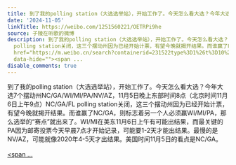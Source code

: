 ```yaml
---
title: 到了我的polling station（大选选举站），开始工作了。今天怎么看大选？今年大选7个摆动州NC/GA/WI/MI/PA/NV/AZ，11月5日晚上东部时间8点（北京时间11月6日上午9...
date: '2024-11-05'
linkTitle: https://weibo.com/1251560221/OETRPi9he
source: 子陵在听歌的微博
description: 到了我的polling station（大选选举站），开始工作了。今天怎么看大选？今年大选7个摆动州NC/GA/WI/MI/PA/NV/AZ，11月5日晚上东部时间8点（北京时间11月6日上午9点）NC/GA/FL
  polling station关闭，这三个摆动州因为已经开始计票，有望今晚就揭开结果。而谁赢了NC/GA，则标志着另一个人必须赢WI/MI/PA，那么选举的“赛点”就出来了。WI/MI在美东11月6日上午有可能出结果，而最关键的PA因为邮寄投票今天早晨7点才开始记录，可能要1-2天才能出结果。最慢的是NV/AZ，可能就像2020年4-5天才出结果。美国时间11月5日的看点是NC/GA。<br><br><a
  href="https://m.weibo.cn/search?containerid=231522type%3D1%26t%3D10%26q%3D%23%E7%BE%8E%E5%9B%BD2024%E5%B9%B4%E6%80%BB%E7%BB%9F%E5%A4%A7%E9%80%89%23"
  data-hide=""><span ...
disable_comments: true
---
```

到了我的polling station（大选选举站），开始工作了。今天怎么看大选？今年大选7个摆动州NC/GA/WI/MI/PA/NV/AZ，11月5日晚上东部时间8点（北京时间11月6日上午9点）NC/GA/FL polling station关闭，这三个摆动州因为已经开始计票，有望今晚就揭开结果。而谁赢了NC/GA，则标志着另一个人必须赢WI/MI/PA，那么选举的“赛点”就出来了。WI/MI在美东11月6日上午有可能出结果，而最关键的PA因为邮寄投票今天早晨7点才开始记录，可能要1-2天才能出结果。最慢的是NV/AZ，可能就像2020年4-5天才出结果。美国时间11月5日的看点是NC/GA。<br><br><a href="https://m.weibo.cn/search?containerid=231522type%3D1%26t%3D10%26q%3D%23%E7%BE%8E%E5%9B%BD2024%E5%B9%B4%E6%80%BB%E7%BB%9F%E5%A4%A7%E9%80%89%23" data-hide=""><span ...